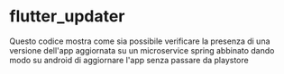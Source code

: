# flutter_updater

Questo codice mostra come sia possibile verificare la presenza di una versione dell'app aggiornata
su un microservice spring abbinato dando modo su android di aggiornare l'app senza passare da playstore